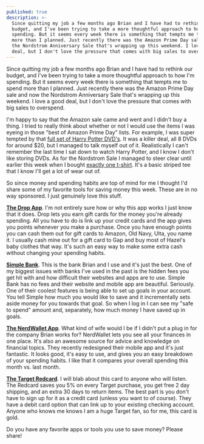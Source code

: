 ```yaml
---
published: true
description: >-
  Since quitting my job a few months ago Brian and I have had to rethink our
  budget, and I've been trying to take a more thoughtful approach to how I'm
  spending. But it seems every week there is something that tempts me to spend
  more than I planned. Just recently there was the Amazon Prime Day sale and now
  the Nordstrom Anniversary Sale that's wrapping up this weekend. I love a good
  deal, but I don't love the pressure that comes with big sales to overspend.
---
```

Since quitting my job a few months ago Brian and I have had to rethink our budget, and I've been trying to take a more thoughtful approach to how I'm spending. But it seems every week there is something that tempts me to spend more than I planned. Just recently there was the Amazon Prime Day sale and now the Nordstrom Anniversary Sale that's wrapping up this weekend. I love a good deal, but I don't love the pressure that comes with big sales to overspend.

I'm happy to say that the Amazon sale came and went and I didn't buy a thing. I tried to really think about whether or not I would use the items I was eyeing in those "best of Amazon Prime Day" lists. For example, I was super tempted by that [full set of Harry Potter DVD's](https://www.amazon.com/gp/product/B005OCFGTO/ref=as_li_tl?ie=UTF8&camp=1789&creative=9325&creativeASIN=B005OCFGTO&linkCode=as2&tag=redletterda04-20&linkId=72de3d378617b065bc6e30248b8da981). It was a killer deal, all 8 DVDs for around $20, but I managed to talk myself out of it. Realistically I can't remember the last time I sat down to watch Harry Potter, and I know I don't like storing DVDs. As for the Nordstrom Sale I managed to steer clear until earlier this week when I bought [exactly one t-shirt](https://shop.nordstrom.com/s/madewell-lo-fi-shrunken-tee/5077241?cm_mmc=email_tran-_-073118-_-order_confirm-_-proddescr1&cm_em=). It's a basic striped tee that I know I'll get a lot of wear out of.

So since money and spending habits are top of mind for me I thought I'd share some of my favorite tools for saving money this week. These are in no way sponsored. I just genuinely love this stuff. 

**[The Drop App](https://itunes.apple.com/us/app/drop-free-cash-rewards/id1090987006?mt=8)**. I'm not entirely sure how or why this app works I just know that it does. Drop lets you earn gift cards for the money you're already spending. All you have to do is link up your credit cards and the app gives you points whenever you make a purchase. Once you have enough points you can cash them out for gift cards to Amazon, Old Navy, Ulta, you name it. I usually cash mine out for a gift card to Gap and buy most of Hazel's baby clothes that way. It's such an easy way to make some extra cash without changing your spending habits.

**[Simple Bank](https://www.simple.com/)**. This is the bank Brian and I use and it's just the best. One of my biggest issues with banks I've used in the past is the hidden fees you get hit with and how difficult their websites and apps are to use. Simple Bank has no fees and their website and mobile app are beautiful. Seriously. One of their coolest features is being able to set up goals in your account. You tell Simple how much you would like to save and it incrementally sets aside money for you towards that goal. So when I log in I can see my "safe to spend" amount and, separately, how much money I have saved up in goals.

**[The NerdWallet App](https://itunes.apple.com/us/app/nerdwallet-credit-score-cash/id1174471607?mt=8)**. What kind of wife would I be if I didn't put a plug in for the company Brian works for? NerdWallet lets you see all your finances in one place. It's also an awesome source for advice and knowledge on financial topics. They recently redesigned their mobile app and it's just fantastic. It looks good, it's easy to use, and gives you an easy breakdown of your spending habits. I like that it compares your overall spending this month vs. last month. 

**[The Target Redcard](https://www.target.com/c/redcard/-/N-4tfyn)**. I will blab about this card to anyone who will listen. The Redcard saves you 5% on every Target purchase, you get free 2 day shipping, and an extra 30 days to return items. The best part is you don't have to sign up for it as a credit card (unless you want to of course). They have a debit card option that can link up to your existing checking account. Anyone who knows me knows I am a huge Target fan, so for me, this card is gold. 

Do you have any favorite apps or tools you use to save money? Please share!
